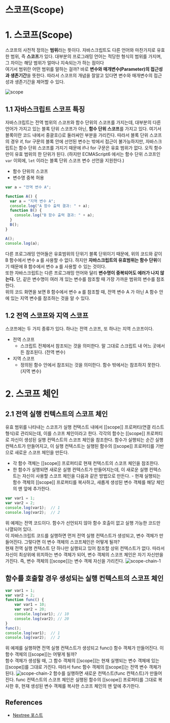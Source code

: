# 스코프(Scope)

# 1. 스코프(Scope)

스코프의 사전적 정의는 **범위**라는 뜻이다. 자바스크립트도 다른 언어와 마찬가지로 유효한 범위, 즉 **스코프**가 있다. 대부분의 프로그래밍 언어는 적당한 형식의 범위를 가지며, 그 차이는 해당 범위가 얼마나 지속되는가 하는 점이다  
여기서 범위란 어떤 범위를 말하는 걸까? 바로 **변수와 매개변수(Parameter)의 접근성과 생존기간**을 뜻한다. 따라서 스코프의 개념을 잘알고 있다면 변수와 매개변수의 접근성과 생존기간을 제어할 수 있다.

![scope](https://user-images.githubusercontent.com/16531837/43557724-0aa62a54-9641-11e8-9ad7-3c7512b64581.png)

## 1.1 자바스크립트 스코프 특징

자바스크립트는 전역 범위의 스코프와 함수 단위의 스코프를 가지는데, 대부분의 다른 언어가 가지고 있는 블록 단위 스코프가 아닌, **함수 단위 스코프**를 가지고 있다. 여기서 블록이란 코드 내에서 중괄호{}로 둘러싸인 부분을 가리킨다. 따라서 블록 단위 스코프의 경우 if, for 구문의 블록 안에 선언된 변수는 밖에서 접근이 불가능하지만, 자바스크립트는 함수 단위 스코프를 가지기 때문에 if나 for 구문은 유효 범위가 없다. 오직 함수만이 유효 범위의 한 단위가 된다.
(하지만 ECMAScript6 에서는 함수 단위 스코프인 `var` 이외에, `let` 이라는 블록 단위 스코프 변수 선언을 지원한다.)

- 함수 단위의 스코프
- 변수명 중복 허용

```javascript
var a = "전역 변수 A";

function A() {
  var a = "지역 변수 A";
  console.log("A 함수 출력 결과: " + a);
  function B() {
    console.log("B 함수 출력 결과: " + a);
  }
  B();
}

A();
console.log(a);
```

다른 프로그래밍 언어들은 유효범위의 단위기 블록 단위이기 때문에, 위의 코드와 같이 B 함수에서 변수 a 를 사용할 수 없다. 하지만 **자바스크립트의 유효범위는 함수 단위**이기 때문에 B 함수에서 변수 a 를 사용할 수 있는 것이다.  
또한 자바스크립트는 다른 프로그래밍 언어와 달리 **변수명이 중복되어도 에러가 나지 않는다.** 단, 같은 변수명이 여러 개 있는 변수를 참조할 때 가장 가까운 범위의 변수를 참조한다.  
위의 코드 화면을 보면 B 함수에서 변수 a 를 참조할 때, 전역 변수 A 가 아닌 A 함수 안에 있는 지역 변수를 참조하는 것을 알 수 있다.

## 1.2 전역 스코프와 지역 스코프

스코프에는 두 가지 종류가 있다. 하나는 전역 스코프, 또 하나는 지역 스코프이다.

- 전역 스코프
  - 스크립트 전체에서 참조되는 것을 의미한다. 말 그대로 스크립트 내 어느 곳에서든 참조된다. (전역 변수)
- 지역 스코프
  - 정의된 함수 안에서 참조되는 것을 의미한다. 함수 밖에서는 참조하지 못한다. (지역 변수)


# 2. 스코프 체인
## 2.1 전역 실행 컨텍스트의 스코프 체인
유효 범위를 나타내는 스코프가 실행 컨택스트 내에서 [[scope]] 프로퍼티(연결 리스트 형식)로 관리되는데, 이를 스코프 체인이라고 한다. 각각의 함수는 [[scope]] 프로퍼티로 자신이 생성된 실행 컨텍스트의 스코프 체인을 참조한다. 함수가 실행되는 순간 실행 컨텍스트가 만들어지고, 이 실행 컨텍스트는 실행된 함수의 [[scope]] 프로퍼티를 기반으로 새로운 스코프 체인을 만든다.

* 각 함수 객체는 [[scope]] 프로퍼티로 현재 컨텍스트의 스코프 체인을 참조한다.
* 한 함수가 실행되면 새로운 실행 컨텍스트가 만들어지는데, 이 새로운 실행 컨텍스트는 자신이 사용할 스코프 체인을 다음과 같은 방법으로 만든다. - 현재 실행되는 함수 객체의 [[scope]] 프로퍼티를 복사하고, 새롭게 생성된 변수 객체를 해당 체인의 맨 앞에 추가한다.

```javascript
var var1 = 1;
var var2 = 2;
console.log(var1);  // 1
console.log(var2);  // 2
```
위 예제는 전역 코드이다. 함수가 선언되지 않아 함수 호출이 없고 실행 가능한 코드만 나열되어 있다.  
이 자바스크립트 코드를 실행하면 먼저 전역 실행 컨텍스트가 생성되고, 변수 객체가 만들어진다. 그렇다면 이 변수 객체의 스코프체인은 어떻게 될까?  
현재 전역 실행 컨텍스트 단 하나만 실행되고 있어 참조할 상위 컨텍스트가 없다. 따라서 자신이 최상위에 위치하는 변수 객체가 되어, 변수 객체의 스코프 체인은 자기 자신만을 가진다. 즉, 변수 객체의 [[scope]]는 변수 객체 자신을 가리킨다.
![scope-chain-1](https://user-images.githubusercontent.com/16531837/44142762-30c2dea0-a0bc-11e8-8b30-92740aa1280e.png)

## 함수를 호출할 경우 생성되는 실행 컨텍스트의 스코프 체인
```javascript
var var1 = 1;
var var2 = 2;
function func() {
    var var1 = 10;
    var var2 = 20;
    console.log(var1); // 10
    console.log(var2); // 20
}
func();
console.log(var1);  // 1
console.log(var2);  // 2
```
위 예제를 실행하면 전역 실행 컨텍스트가 생성되고 func() 함수 객체가 만들어진다. 이 함수 객체의 [[scope]]는 어떻게 될까?  
함수 객체가 생성될 때, 그 함수 객체의 [[scope]]는 현재 실행되는 변수 객체에 있는 [[scope]]를 그대로 가진다. 따라서 func 함수 객체의 [[scope]]는 전역 변수 객체가 된다.
![scope-chain-2](https://user-images.githubusercontent.com/16531837/44143156-8b895a84-a0bd-11e8-8efb-3de7391998dd.png)
함수를 실행하면 새로운 컨텍스트(func 컨텍스트)가 만들어진다. func 컨텍스트의 스코프 체인은 실행된 함수의 [[scope]] 프로퍼티를 그대로 복사한 후, 현재 생성된 변수 객체를 복사한 스코프 체인의 맨 앞에 추가한다.


## References

- [Nextree 포스트](http://www.nextree.co.kr/p7363/)
